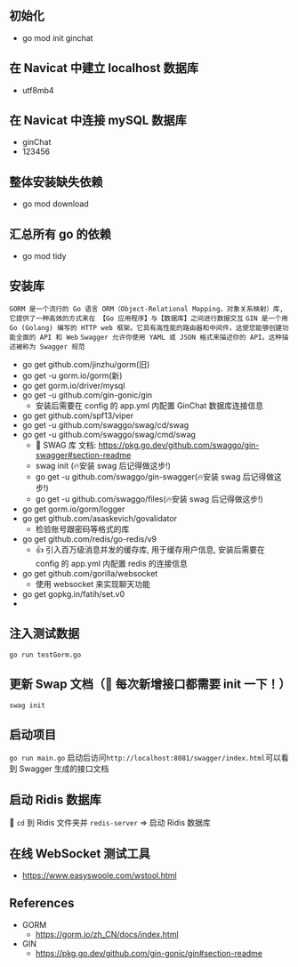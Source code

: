 ## 初始化
- go mod init ginchat


## 在 Navicat 中建立 localhost 数据库
- utf8mb4


## 在 Navicat 中连接 mySQL 数据库
- ginChat
- 123456


## 整体安装缺失依赖
- go mod download


## 汇总所有 go 的依赖
- go mod tidy


## 安装库
`GORM 是一个流行的 Go 语言 ORM（Object-Relational Mapping，对象关系映射）库, 它提供了一种高效的方式来在 【Go 应用程序】与【数据库】之间进行数据交互`
`GIN 是一个用 Go (Golang) 编写的 HTTP web 框架。它具有高性能的路由器和中间件，这使您能够创建功能全面的 API 和 Web`
`Swagger 允许你使用 YAML 或 JSON 格式来描述你的 API。这种描述被称为 Swagger 规范`
- go get github.com/jinzhu/gorm(旧)
- go get -u gorm.io/gorm(新)
- go get gorm.io/driver/mysql 
- go get -u github.com/gin-gonic/gin
  - 安装后需要在 config 的 app.yml 内配置 GinChat 数据库连接信息
- go get github.com/spf13/viper
- go get -u github.com/swaggo/swag/cd/swag 
- go get -u github.com/swaggo/swag/cmd/swag
  - 📄 SWAG 库 文档: https://pkg.go.dev/github.com/swaggo/gin-swagger#section-readme
  - swag init (🔥安装 swag 后记得做这步!)
  - go get -u github.com/swaggo/gin-swagger(🔥安装 swag 后记得做这步!)
  - go get -u github.com/swaggo/files(🔥安装 swag 后记得做这步!)
- go get gorm.io/gorm/logger
- go get github.com/asaskevich/govalidator
  - 检验账号跟密码等格式的库
- go get github.com/redis/go-redis/v9
  - 👍 引入百万级消息并发的缓存库, 用于缓存用户信息, 安装后需要在 config 的 app.yml 内配置 redis 的连接信息
- go get github.com/gorilla/websocket
  - 使用 websocket 来实现聊天功能
- go get gopkg.in/fatih/set.v0
- <!-- - go get github.com/thedevsaddam/govalidator  -->


## 注入测试数据
`go run testGorm.go`


## 更新 Swap 文档（🌟 每次新增接口都需要 init 一下！）
`swag init`


## 启动项目
`go run main.go`
启动后访问`http://localhost:8081/swagger/index.html`可以看到 Swagger 生成的接口文档


## 启动 Ridis 数据库
🌟 `cd` 到 Ridis 文件夹并 `redis-server` => 启动 Ridis 数据库


## 在线 WebSocket 测试工具
- https://www.easyswoole.com/wstool.html


## References
- GORM
  - https://gorm.io/zh_CN/docs/index.html
- GIN
  - https://pkg.go.dev/github.com/gin-gonic/gin#section-readme